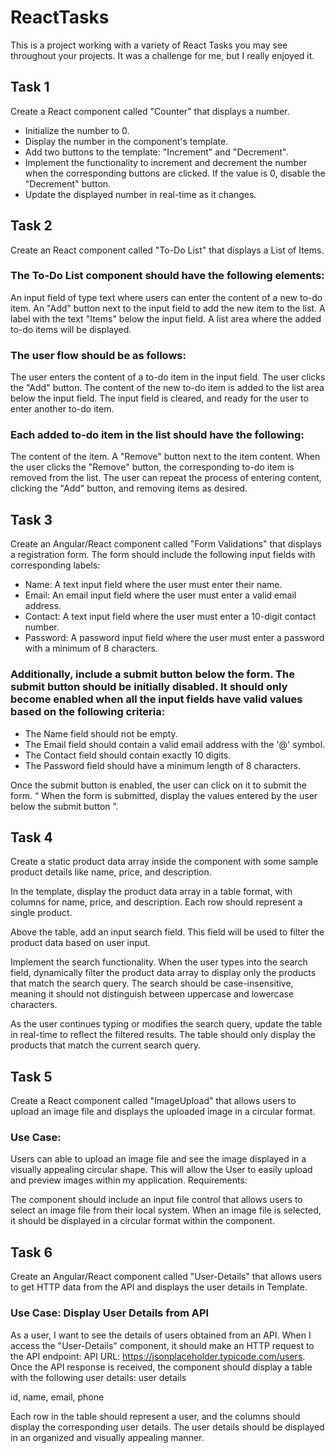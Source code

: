 # ReactTasks
This is a project working with a variety of React Tasks you may see throughout your projects. It was a challenge for me, but I really enjoyed it.

## Task 1
Create a React component called "Counter" that displays a number.

* Initialize the number to 0.
* Display the number in the component's template.
* Add two buttons to the template: "Increment" and "Decrement".
* Implement the functionality to increment and decrement the number when the corresponding buttons are clicked. If the value is 0, disable the "Decrement" button.
* Update the displayed number in real-time as it changes.
  
## Task 2
Create an React component called "To-Do List" that displays a List of Items.

### The To-Do List component should have the following elements:

An input field of type text where users can enter the content of a new to-do item.
An "Add" button next to the input field to add the new item to the list.
A label with the text "Items" below the input field.
A list area where the added to-do items will be displayed.

### The user flow should be as follows:

The user enters the content of a to-do item in the input field.
The user clicks the "Add" button.
The content of the new to-do item is added to the list area below the input field.
The input field is cleared, and ready for the user to enter another to-do item.

### Each added to-do item in the list should have the following:

The content of the item.
A "Remove" button next to the item content.
When the user clicks the "Remove" button, the corresponding to-do item is removed from the list.
The user can repeat the process of entering content, clicking the "Add" button, and removing items as desired.

## Task 3
Create an Angular/React component called "Form Validations" that displays a registration form. The form should include the following input fields with corresponding labels:

* Name: A text input field where the user must enter their name.
* Email: An email input field where the user must enter a valid email address.
* Contact: A text input field where the user must enter a 10-digit contact number.
* Password: A password input field where the user must enter a password with a minimum of 8 characters.

### Additionally, include a submit button below the form. The submit button should be initially disabled. It should only become enabled when all the input fields have valid values based on the following criteria:

* The Name field should not be empty.
* The Email field should contain a valid email address with the '@' symbol.
* The Contact field should contain exactly 10 digits.
* The Password field should have a minimum length of 8 characters.

Once the submit button is enabled, the user can click on it to submit the form. “ When the form is submitted, display the values entered by the user below the submit button ”.

## Task 4
Create a static product data array inside the component with some sample product details like name, price, and description.

In the template, display the product data array in a table format, with columns for name, price, and description. Each row should represent a single product.

Above the table, add an input search field. This field will be used to filter the product data based on user input.

Implement the search functionality. When the user types into the search field, dynamically filter the product data array to display only the products that match the search query. The search should be case-insensitive, meaning it should not distinguish between uppercase and lowercase characters.

As the user continues typing or modifies the search query, update the table in real-time to reflect the filtered results. The table should only display the products that match the current search query.

## Task 5
Create a React component called "ImageUpload" that allows users to upload an image file and displays the uploaded image in a circular format.

### Use Case:

Users can able to upload an image file and see the image displayed in a visually appealing circular shape. This will allow the User to easily upload and preview images within my application.
Requirements:

The component should include an input file control that allows users to select an image file from their local system.
When an image file is selected, it should be displayed in a circular format within the component.

## Task 6
Create an Angular/React component called "User-Details" that allows users to get HTTP data from the API and displays the user details in Template.

### Use Case: Display User Details from API

As a user, I want to see the details of users obtained from an API.
When I access the "User-Details" component, it should make an HTTP request to the API endpoint: API URL: https://jsonplaceholder.typicode.com/users.
Once the API response is received, the component should display a table with the following user details:
user details

id, name, email, phone

Each row in the table should represent a user, and the columns should display the corresponding user details.
The user details should be displayed in an organized and visually appealing manner.
